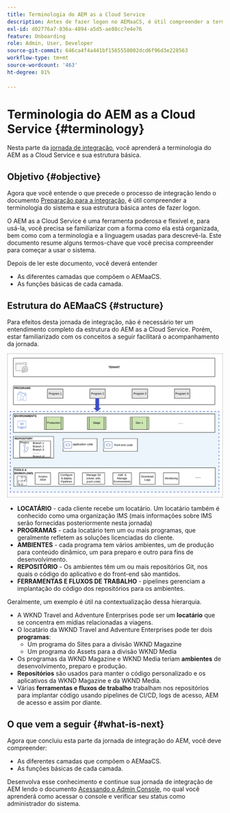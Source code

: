 ```yaml
---
title: Terminologia do AEM as a Cloud Service
description: Antes de fazer logon no AEMaaCS, é útil compreender a terminologia do sistema e sua estrutura básica.
exl-id: d02776a7-836a-4894-a5d5-ae88cc7e4e76
feature: Onboarding
role: Admin, User, Developer
source-git-commit: 646ca4f4a441bf1565558002dcd6f96d3e228563
workflow-type: tm+mt
source-wordcount: '463'
ht-degree: 81%

---
```


# Terminologia do AEM as a Cloud Service {#terminology}

Nesta parte da [jornada de integração](overview.md), você aprenderá a terminologia do AEM as a Cloud Service e sua estrutura básica.

## Objetivo {#objective}

Agora que você entende o que precede o processo de integração lendo o documento [Preparação para a integração,](preparation.md) é útil compreender a terminologia do sistema e sua estrutura básica antes de fazer logon.

O AEM as a Cloud Service é uma ferramenta poderosa e flexível e, para usá-la, você precisa se familiarizar com a forma como ela está organizada, bem como com a terminologia e a linguagem usadas para descrevê-la. Este documento resume alguns termos-chave que você precisa compreender para começar a usar o sistema.

Depois de ler este documento, você deverá entender

* As diferentes camadas que compõem o AEMaaCS.
* As funções básicas de cada camada.

## Estrutura do AEMaaCS {#structure}

Para efeitos desta jornada de integração, não é necessário ter um entendimento completo da estrutura do AEM as a Cloud Service. Porém, estar familiarizado com os conceitos a seguir facilitará o acompanhamento da jornada.

![Estrutura do Cloud Manager](/help/journey-sites/quick-site/assets/cloud-manager-structure.png)

* **LOCATÁRIO** - cada cliente recebe um locatário. Um locatário também é conhecido como uma organização IMS (mais informações sobre IMS serão fornecidas posteriormente nesta jornada)
* **PROGRAMAS** - cada locatário tem um ou mais programas, que geralmente refletem as soluções licenciadas do cliente.
* **AMBIENTES** - cada programa tem vários ambientes, um de produção para conteúdo dinâmico, um para preparo e outro para fins de desenvolvimento.
* **REPOSITÓRIO** - Os ambientes têm um ou mais repositórios Git, nos quais o código do aplicativo e do front-end são mantidos.
* **FERRAMENTAS E FLUXOS DE TRABALHO** - pipelines gerenciam a implantação do código dos repositórios para os ambientes.

Geralmente, um exemplo é útil na contextualização dessa hierarquia.

* A WKND Travel and Adventure Enterprises pode ser um **locatário** que se concentra em mídias relacionadas a viagens.
* O locatário da WKND Travel and Adventure Enterprises pode ter dois **programas**:
   * Um programa do Sites para a divisão WKND Magazine
   * Um programa do Assets para a divisão WKND Media
* Os programas da WKND Magazine e WKND Media teriam **ambientes** de desenvolvimento, preparo e produção.
* **Repositórios** são usados para manter o código personalizado e os aplicativos da WKND Magazine e da WKND Media.
* Várias **ferramentas e fluxos de trabalho** trabalham nos repositórios para implantar código usando pipelines de CI/CD, logs de acesso, AEM de acesso e assim por diante.

## O que vem a seguir {#what-is-next}

Agora que concluiu esta parte da jornada de integração do AEM, você deve compreender:

* As diferentes camadas que compõem o AEMaaCS.
* As funções básicas de cada camada.

Desenvolva esse conhecimento e continue sua jornada de integração de AEM lendo o documento [Acessando o Admin Console](admin-console.md), no qual você aprenderá como acessar o console e verificar seu status como administrador do sistema.
